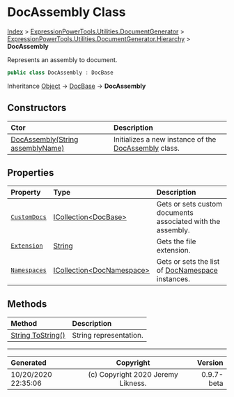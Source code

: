 ﻿# DocAssembly Class

[Index](../index.md) > [ExpressionPowerTools.Utilities.DocumentGenerator](ExpressionPowerTools.Utilities.DocumentGenerator.a.md) > [ExpressionPowerTools.Utilities.DocumentGenerator.Hierarchy](ExpressionPowerTools.Utilities.DocumentGenerator.Hierarchy.n.md) > **DocAssembly**

Represents an assembly to document.

```csharp
public class DocAssembly : DocBase
```

Inheritance [Object](https://docs.microsoft.com/dotnet/api/system.object) → [DocBase](ExpressionPowerTools.Utilities.DocumentGenerator.Hierarchy.DocBase.cs.md) → **DocAssembly**

## Constructors

| Ctor | Description |
| :-- | :-- |
| [DocAssembly(String assemblyName)](ExpressionPowerTools.Utilities.DocumentGenerator.Hierarchy.DocAssembly.ctor.md#docassemblystring-assemblyname) | Initializes a new instance of the [DocAssembly](ExpressionPowerTools.Utilities.DocumentGenerator.Hierarchy.DocAssembly.cs.md) class. |
## Properties

| Property | Type | Description |
| :-- | :-- | :-- |
| [`CustomDocs`](ExpressionPowerTools.Utilities.DocumentGenerator.Hierarchy.DocAssembly.CustomDocs.prop.md) | [ICollection&lt;DocBase>](https://docs.microsoft.com/dotnet/api/system.collections.generic.icollection-1) | Gets or sets custom documents associated with the assembly. |
| [`Extension`](ExpressionPowerTools.Utilities.DocumentGenerator.Hierarchy.DocAssembly.Extension.prop.md) | [String](https://docs.microsoft.com/dotnet/api/system.string) | Gets the file extension. |
| [`Namespaces`](ExpressionPowerTools.Utilities.DocumentGenerator.Hierarchy.DocAssembly.Namespaces.prop.md) | [ICollection&lt;DocNamespace>](https://docs.microsoft.com/dotnet/api/system.collections.generic.icollection-1) | Gets or sets the list of [DocNamespace](ExpressionPowerTools.Utilities.DocumentGenerator.Hierarchy.DocNamespace.cs.md) instances. |

## Methods

| Method | Description |
| :-- | :-- |
| [String ToString()](ExpressionPowerTools.Utilities.DocumentGenerator.Hierarchy.DocAssembly.ToString.m.md) | String representation. |

---

| Generated | Copyright | Version |
| :-- | :-: | --: |
| 10/20/2020 22:35:06 | (c) Copyright 2020 Jeremy Likness. | 0.9.7-beta |
